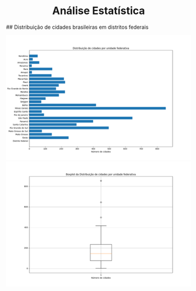 <h1 align="center"> Análise Estatística </h1> 
## Distribuição de cidades brasileiras em distritos federais
<img>
<p align="center">
  <img src="images/G1.png" title="hover text" alt="accessibility text">
  <img src="images/G2.png" title="hover text" alt="accessibility text">
</p>
